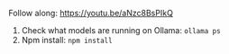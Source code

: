 Follow along: https://youtu.be/aNzc8BsPIkQ

1. Check what models are running on Ollama: ```ollama ps```
2. Npm install: ```npm install```
